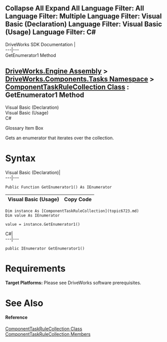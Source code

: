 Collapse All Expand All Language Filter: All  Language Filter: Multiple  Language Filter: Visual Basic (Declaration) Language Filter: Visual Basic (Usage) Language Filter: C#  
---  
DriveWorks SDK Documentation  |   
---|---  
GetEnumerator1 Method   
  
[DriveWorks.Engine Assembly](topic2156.md) > [DriveWorks.Components.Tasks Namespace](topic6391.md) > [ComponentTaskRuleCollection Class](topic6723.md) : GetEnumerator1 Method  
---  
  
Visual Basic (Declaration)    
Visual Basic (Usage)    
C# 

Glossary Item Box

Gets an enumerator that iterates over the collection. 

# Syntax

Visual Basic (Declaration)|   
---|---  
      
    
    Public Function GetEnumerator1() As IEnumerator  
  
Visual Basic (Usage)| Copy Code  
---|---  
      
    
    Dim instance As [ComponentTaskRuleCollection](topic6723.md)
    Dim value As IEnumerator
     
    value = instance.GetEnumerator1()  
  
C#|   
---|---  
      
    
    public IEnumerator GetEnumerator1()  
  
# Requirements

**Target Platforms:** Please see DriveWorks software prerequisites.

# See Also

#### Reference

[ComponentTaskRuleCollection Class](topic6723.md)   
[ComponentTaskRuleCollection Members](topic6724.md)


